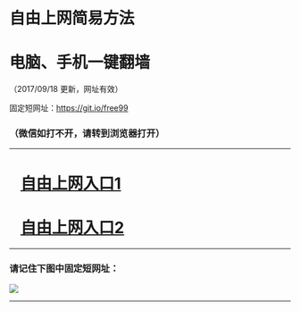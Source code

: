 ﻿# 自由上网简易方法

# 电脑、手机一键翻墙

（2017/09/18 更新，网址有效）

固定短网址：https://git.io/free99

### （微信如打不开，请转到浏览器打开）


***





# &nbsp;&nbsp; <a href="http://ft740310331.fwq-tz1005.info/fwqtz01.html?t=09180011274 " target="_blank">自由上网入口1</a>
# &nbsp;&nbsp; <a href="http://ft1938731757.fwq-tz1006.info/fwqtz02.html?t=091800115911 " target="_blank">自由上网入口2</a>
***

### 请记住下图中固定短网址：

<img src="https://s3-us-west-2.amazonaws.com/fwq-1001/yjfq-20170905okok.png" /> 


***

